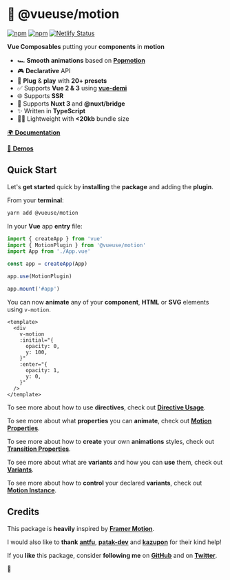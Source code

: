 # 🤹 @vueuse/motion

[![npm](https://img.shields.io/npm/v/@vueuse/motion.svg)](https://www.npmjs.com/package/@vueuse/motion)
[![npm](https://img.shields.io/npm/dm/@vueuse/motion.svg)](https://npm-stat.com/charts.html?package=@vueuse/motion)
[![Netlify Status](https://api.netlify.com/api/v1/badges/ab1db459-8420-4bc6-9fac-2bc247fa2385/deploy-status)](https://app.netlify.com/sites/vueuse-motion/deploys)

**Vue Composables** putting your **components** in **motion**

- 🏎 **Smooth animations** based on [**Popmotion**](https://popmotion.io/)
- 🎮 **Declarative** API
- 🚀 **Plug** & **play** with **20+ presets**
- ✅ Supports **Vue 2 & 3** using [**vue-demi**](https://github.com/antfu/vue-demi)
- 🌐 Supports **SSR**
- 🚚 Supports **Nuxt 3** and **@nuxt/bridge**
- ✨ Written in **TypeScript**
- 🏋️‍♀️ Lightweight with **<20kb** bundle size

[🌍 **Documentation**](https://motion.vueuse.org)

[👀 **Demos**](https://vueuse-motion-demo.netlify.app)

## Quick Start

Let's **get started** quick by **installing** the **package** and adding the **plugin**.

From your **terminal**:

```bash
yarn add @vueuse/motion
```

In your **Vue** app **entry** file:

```javascript
import { createApp } from 'vue'
import { MotionPlugin } from '@vueuse/motion'
import App from './App.vue'

const app = createApp(App)

app.use(MotionPlugin)

app.mount('#app')
```

You can now **animate** any of your **component**, **HTML** or **SVG** elements using `v-motion`.

```vue
<template>
  <div
    v-motion
    :initial="{
      opacity: 0,
      y: 100,
    }"
    :enter="{
      opacity: 1,
      y: 0,
    }"
  />
</template>
```

To see more about how to use **directives**, check out [**Directive Usage**](https://motion.vueuse.org/directive-usage).

To see more about what **properties** you can **animate**, check out [**Motion Properties**](https://motion.vueuse.org/motion-properties).

To see more about how to **create** your own **animations** styles, check out [**Transition Properties**](https://motion.vueuse.org/transition-properties).

To see more about what are **variants** and how you can **use** them, check out [**Variants**](https://motion.vueuse.org/variants).

To see more about how to **control** your declared **variants**, check out [**Motion Instance**](https://motion.vueuse.org/motion-instance).

## Credits

This package is **heavily** inspired by [**Framer Motion**](https://www.framer.com/motion/).

I would also like to **thank** [**antfu**](https://github.com/antfu), [**patak-dev**](https://github.com/patak-dev) and [**kazupon**](https://github.com/kazupon) for their kind help!

If you **like** this package, consider **following me** on [**GitHub**](https://github.com/Tahul) and on [**Twitter**](https://twitter.com/yaeeelglx).

👋
